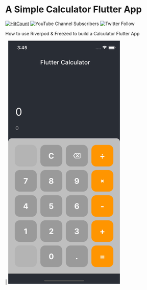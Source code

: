 # A Simple Calculator Flutter App

[![HitCount](https://hits.dwyl.com/offlineprogrammer/flutter_simple_calculator.svg?style=flat-square&show=unique)](http://hits.dwyl.com/offlineprogrammer/flutter_simple_calculator)
![YouTube Channel Subscribers](https://img.shields.io/youtube/channel/subscribers/UCZr0c9Ooo_6oDoLpOS7rD-g?style=social)
![Twitter Follow](https://img.shields.io/twitter/follow/_Mo_Malaka_?style=social)

How to use Riverpod & Freezed to build a Calculator Flutter App 





| <a href="https://youtu.be/Cp1dNUc6Tag" target="_blank"><img src="preview.gif" width="350"></a> 
